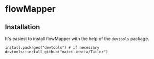# flowMapper


## Installation
It's easiest to install flowMapper with the help of the `devtools` package.

`install.packages("devtools") # if necessary
devtools::install_github("matei-ionita/Tailor")`
